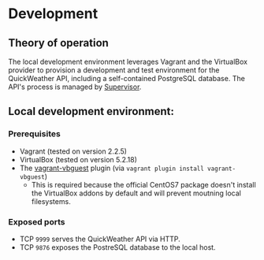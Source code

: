 # Development
## Theory of operation
The local development environment leverages Vagrant and the VirtualBox provider to provision a development and test environment for the QuickWeather API, including a self-contained PostgreSQL database. The API's process is managed by [Supervisor](http://supervisord.org/).
## Local development environment:
### Prerequisites
* Vagrant (tested on version 2.2.5)
* VirtualBox (tested on version 5.2.18)
* The [vagrant-vbguest](https://github.com/dotless-de/vagrant-vbguest) plugin (via `vagrant plugin install vagrant-vbguest`)
  * This is required because the official CentOS7 package doesn't install the VirtualBox addons by default and will prevent moutning local filesystems.
### Exposed ports
* TCP `9999` serves the QuickWeather API via HTTP.
* TCP `9876` exposes the PostreSQL database to the local host.
